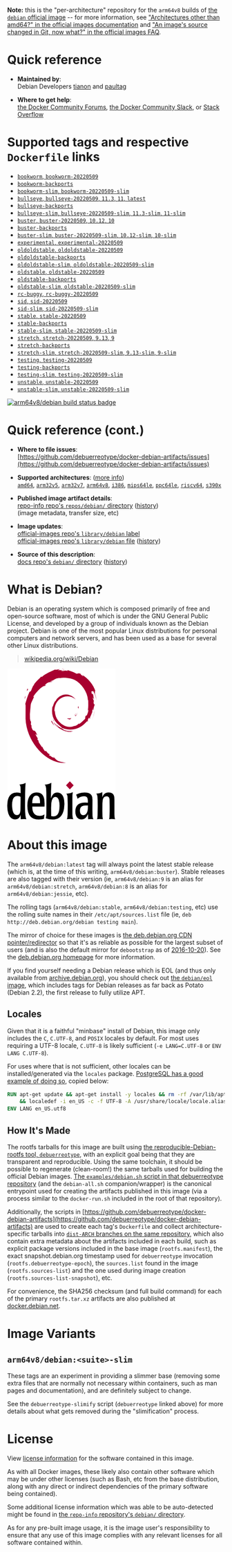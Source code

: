 <!--

********************************************************************************

WARNING:

    DO NOT EDIT "debian/README.md"

    IT IS AUTO-GENERATED

    (from the other files in "debian/" combined with a set of templates)

********************************************************************************

-->

**Note:** this is the "per-architecture" repository for the `arm64v8` builds of [the `debian` official image](https://hub.docker.com/_/debian) -- for more information, see ["Architectures other than amd64?" in the official images documentation](https://github.com/docker-library/official-images#architectures-other-than-amd64) and ["An image's source changed in Git, now what?" in the official images FAQ](https://github.com/docker-library/faq#an-images-source-changed-in-git-now-what).

# Quick reference

-	**Maintained by**:  
	Debian Developers [tianon](https://qa.debian.org/developer.php?login=tianon) and [paultag](https://qa.debian.org/developer.php?login=paultag)

-	**Where to get help**:  
	[the Docker Community Forums](https://forums.docker.com/), [the Docker Community Slack](https://dockr.ly/slack), or [Stack Overflow](https://stackoverflow.com/search?tab=newest&q=docker)

# Supported tags and respective `Dockerfile` links

-	[`bookworm`, `bookworm-20220509`](https://github.com/debuerreotype/docker-debian-artifacts/blob/2b7870b42320d9663da858a759cf6c5cb51b9492/bookworm/Dockerfile)
-	[`bookworm-backports`](https://github.com/debuerreotype/docker-debian-artifacts/blob/2b7870b42320d9663da858a759cf6c5cb51b9492/bookworm/backports/Dockerfile)
-	[`bookworm-slim`, `bookworm-20220509-slim`](https://github.com/debuerreotype/docker-debian-artifacts/blob/2b7870b42320d9663da858a759cf6c5cb51b9492/bookworm/slim/Dockerfile)
-	[`bullseye`, `bullseye-20220509`, `11.3`, `11`, `latest`](https://github.com/debuerreotype/docker-debian-artifacts/blob/2b7870b42320d9663da858a759cf6c5cb51b9492/bullseye/Dockerfile)
-	[`bullseye-backports`](https://github.com/debuerreotype/docker-debian-artifacts/blob/2b7870b42320d9663da858a759cf6c5cb51b9492/bullseye/backports/Dockerfile)
-	[`bullseye-slim`, `bullseye-20220509-slim`, `11.3-slim`, `11-slim`](https://github.com/debuerreotype/docker-debian-artifacts/blob/2b7870b42320d9663da858a759cf6c5cb51b9492/bullseye/slim/Dockerfile)
-	[`buster`, `buster-20220509`, `10.12`, `10`](https://github.com/debuerreotype/docker-debian-artifacts/blob/2b7870b42320d9663da858a759cf6c5cb51b9492/buster/Dockerfile)
-	[`buster-backports`](https://github.com/debuerreotype/docker-debian-artifacts/blob/2b7870b42320d9663da858a759cf6c5cb51b9492/buster/backports/Dockerfile)
-	[`buster-slim`, `buster-20220509-slim`, `10.12-slim`, `10-slim`](https://github.com/debuerreotype/docker-debian-artifacts/blob/2b7870b42320d9663da858a759cf6c5cb51b9492/buster/slim/Dockerfile)
-	[`experimental`, `experimental-20220509`](https://github.com/debuerreotype/docker-debian-artifacts/blob/2b7870b42320d9663da858a759cf6c5cb51b9492/experimental/Dockerfile)
-	[`oldoldstable`, `oldoldstable-20220509`](https://github.com/debuerreotype/docker-debian-artifacts/blob/2b7870b42320d9663da858a759cf6c5cb51b9492/oldoldstable/Dockerfile)
-	[`oldoldstable-backports`](https://github.com/debuerreotype/docker-debian-artifacts/blob/2b7870b42320d9663da858a759cf6c5cb51b9492/oldoldstable/backports/Dockerfile)
-	[`oldoldstable-slim`, `oldoldstable-20220509-slim`](https://github.com/debuerreotype/docker-debian-artifacts/blob/2b7870b42320d9663da858a759cf6c5cb51b9492/oldoldstable/slim/Dockerfile)
-	[`oldstable`, `oldstable-20220509`](https://github.com/debuerreotype/docker-debian-artifacts/blob/2b7870b42320d9663da858a759cf6c5cb51b9492/oldstable/Dockerfile)
-	[`oldstable-backports`](https://github.com/debuerreotype/docker-debian-artifacts/blob/2b7870b42320d9663da858a759cf6c5cb51b9492/oldstable/backports/Dockerfile)
-	[`oldstable-slim`, `oldstable-20220509-slim`](https://github.com/debuerreotype/docker-debian-artifacts/blob/2b7870b42320d9663da858a759cf6c5cb51b9492/oldstable/slim/Dockerfile)
-	[`rc-buggy`, `rc-buggy-20220509`](https://github.com/debuerreotype/docker-debian-artifacts/blob/2b7870b42320d9663da858a759cf6c5cb51b9492/rc-buggy/Dockerfile)
-	[`sid`, `sid-20220509`](https://github.com/debuerreotype/docker-debian-artifacts/blob/2b7870b42320d9663da858a759cf6c5cb51b9492/sid/Dockerfile)
-	[`sid-slim`, `sid-20220509-slim`](https://github.com/debuerreotype/docker-debian-artifacts/blob/2b7870b42320d9663da858a759cf6c5cb51b9492/sid/slim/Dockerfile)
-	[`stable`, `stable-20220509`](https://github.com/debuerreotype/docker-debian-artifacts/blob/2b7870b42320d9663da858a759cf6c5cb51b9492/stable/Dockerfile)
-	[`stable-backports`](https://github.com/debuerreotype/docker-debian-artifacts/blob/2b7870b42320d9663da858a759cf6c5cb51b9492/stable/backports/Dockerfile)
-	[`stable-slim`, `stable-20220509-slim`](https://github.com/debuerreotype/docker-debian-artifacts/blob/2b7870b42320d9663da858a759cf6c5cb51b9492/stable/slim/Dockerfile)
-	[`stretch`, `stretch-20220509`, `9.13`, `9`](https://github.com/debuerreotype/docker-debian-artifacts/blob/2b7870b42320d9663da858a759cf6c5cb51b9492/stretch/Dockerfile)
-	[`stretch-backports`](https://github.com/debuerreotype/docker-debian-artifacts/blob/2b7870b42320d9663da858a759cf6c5cb51b9492/stretch/backports/Dockerfile)
-	[`stretch-slim`, `stretch-20220509-slim`, `9.13-slim`, `9-slim`](https://github.com/debuerreotype/docker-debian-artifacts/blob/2b7870b42320d9663da858a759cf6c5cb51b9492/stretch/slim/Dockerfile)
-	[`testing`, `testing-20220509`](https://github.com/debuerreotype/docker-debian-artifacts/blob/2b7870b42320d9663da858a759cf6c5cb51b9492/testing/Dockerfile)
-	[`testing-backports`](https://github.com/debuerreotype/docker-debian-artifacts/blob/2b7870b42320d9663da858a759cf6c5cb51b9492/testing/backports/Dockerfile)
-	[`testing-slim`, `testing-20220509-slim`](https://github.com/debuerreotype/docker-debian-artifacts/blob/2b7870b42320d9663da858a759cf6c5cb51b9492/testing/slim/Dockerfile)
-	[`unstable`, `unstable-20220509`](https://github.com/debuerreotype/docker-debian-artifacts/blob/2b7870b42320d9663da858a759cf6c5cb51b9492/unstable/Dockerfile)
-	[`unstable-slim`, `unstable-20220509-slim`](https://github.com/debuerreotype/docker-debian-artifacts/blob/2b7870b42320d9663da858a759cf6c5cb51b9492/unstable/slim/Dockerfile)

[![arm64v8/debian build status badge](https://img.shields.io/jenkins/s/https/doi-janky.infosiftr.net/job/multiarch/job/arm64v8/job/debian.svg?label=arm64v8/debian%20%20build%20job)](https://doi-janky.infosiftr.net/job/multiarch/job/arm64v8/job/debian/)

# Quick reference (cont.)

-	**Where to file issues**:  
	[https://github.com/debuerreotype/docker-debian-artifacts/issues](https://github.com/debuerreotype/docker-debian-artifacts/issues)

-	**Supported architectures**: ([more info](https://github.com/docker-library/official-images#architectures-other-than-amd64))  
	[`amd64`](https://hub.docker.com/r/amd64/debian/), [`arm32v5`](https://hub.docker.com/r/arm32v5/debian/), [`arm32v7`](https://hub.docker.com/r/arm32v7/debian/), [`arm64v8`](https://hub.docker.com/r/arm64v8/debian/), [`i386`](https://hub.docker.com/r/i386/debian/), [`mips64le`](https://hub.docker.com/r/mips64le/debian/), [`ppc64le`](https://hub.docker.com/r/ppc64le/debian/), [`riscv64`](https://hub.docker.com/r/riscv64/debian/), [`s390x`](https://hub.docker.com/r/s390x/debian/)

-	**Published image artifact details**:  
	[repo-info repo's `repos/debian/` directory](https://github.com/docker-library/repo-info/blob/master/repos/debian) ([history](https://github.com/docker-library/repo-info/commits/master/repos/debian))  
	(image metadata, transfer size, etc)

-	**Image updates**:  
	[official-images repo's `library/debian` label](https://github.com/docker-library/official-images/issues?q=label%3Alibrary%2Fdebian)  
	[official-images repo's `library/debian` file](https://github.com/docker-library/official-images/blob/master/library/debian) ([history](https://github.com/docker-library/official-images/commits/master/library/debian))

-	**Source of this description**:  
	[docs repo's `debian/` directory](https://github.com/docker-library/docs/tree/master/debian) ([history](https://github.com/docker-library/docs/commits/master/debian))

# What is Debian?

Debian is an operating system which is composed primarily of free and open-source software, most of which is under the GNU General Public License, and developed by a group of individuals known as the Debian project. Debian is one of the most popular Linux distributions for personal computers and network servers, and has been used as a base for several other Linux distributions.

> [wikipedia.org/wiki/Debian](https://en.wikipedia.org/wiki/Debian)

![logo](https://raw.githubusercontent.com/docker-library/docs/b449be7df57e9ed9086bb5821bfb5d6cdc5d67a4/debian/logo.png)

# About this image

The `arm64v8/debian:latest` tag will always point the latest stable release (which is, at the time of this writing, `arm64v8/debian:buster`). Stable releases are also tagged with their version (ie, `arm64v8/debian:9` is an alias for `arm64v8/debian:stretch`, `arm64v8/debian:8` is an alias for `arm64v8/debian:jessie`, etc).

The rolling tags (`arm64v8/debian:stable`, `arm64v8/debian:testing`, etc) use the rolling suite names in their `/etc/apt/sources.list` file (ie, `deb http://deb.debian.org/debian testing main`).

The mirror of choice for these images is [the deb.debian.org CDN pointer/redirector](https://deb.debian.org) so that it's as reliable as possible for the largest subset of users (and is also the default mirror for `debootstrap` as of [2016-10-20](https://anonscm.debian.org/cgit/d-i/debootstrap.git/commit/?id=9e8bc60ad1ccf3a25ce7890526b70059f3e770de)). See the [deb.debian.org homepage](https://deb.debian.org) for more information.

If you find yourself needing a Debian release which is EOL (and thus only available from [archive.debian.org](http://archive.debian.org)), you should check out [the `debian/eol` image](https://hub.docker.com/r/debian/eol/), which includes tags for Debian releases as far back as Potato (Debian 2.2), the first release to fully utilize APT.

## Locales

Given that it is a faithful "minbase" install of Debian, this image only includes the `C`, `C.UTF-8`, and `POSIX` locales by default. For most uses requiring a UTF-8 locale, `C.UTF-8` is likely sufficient (`-e LANG=C.UTF-8` or `ENV LANG C.UTF-8`).

For uses where that is not sufficient, other locales can be installed/generated via the `locales` package. [PostgreSQL has a good example of doing so](https://github.com/docker-library/postgres/blob/69bc540ecfffecce72d49fa7e4a46680350037f9/9.6/Dockerfile#L21-L24), copied below:

```dockerfile
RUN apt-get update && apt-get install -y locales && rm -rf /var/lib/apt/lists/* \
	&& localedef -i en_US -c -f UTF-8 -A /usr/share/locale/locale.alias en_US.UTF-8
ENV LANG en_US.utf8
```

## How It's Made

The rootfs tarballs for this image are built using [the reproducible-Debian-rootfs tool, `debuerreotype`](https://github.com/debuerreotype/debuerreotype), with an explicit goal being that they are transparent and reproducible. Using the same toolchain, it should be possible to regenerate (clean-room!) the same tarballs used for building the official Debian images. [The `examples/debian.sh` script in that debuerreotype repository](https://github.com/debuerreotype/debuerreotype/blob/master/examples/debian.sh) (and the `debian-all.sh` companion/wrapper) is the canonical entrypoint used for creating the artifacts published in this image (via a process similar to the `docker-run.sh` included in the root of that repository).

Additionally, the scripts in [https://github.com/debuerreotype/docker-debian-artifacts](https://github.com/debuerreotype/docker-debian-artifacts) are used to create each tag's `Dockerfile` and collect architecture-specific tarballs into [`dist-ARCH` branches on the same repository](https://github.com/debuerreotype/docker-debian-artifacts/branches), which also contain extra metadata about the artifacts included in each build, such as explicit package versions included in the base image (`rootfs.manifest`), the exact snapshot.debian.org timestamp used for `debuerreotype` invocation (`rootfs.debuerreotype-epoch`), the `sources.list` found in the image (`rootfs.sources-list`) and the one used during image creation (`rootfs.sources-list-snapshot`), etc.

For convenience, the SHA256 checksum (and full build command) for each of the primary `rootfs.tar.xz` artifacts are also published at [docker.debian.net](https://docker.debian.net/).

# Image Variants

## `arm64v8/debian:<suite>-slim`

These tags are an experiment in providing a slimmer base (removing some extra files that are normally not necessary within containers, such as man pages and documentation), and are definitely subject to change.

See the `debuerreotype-slimify` script (`debuerreotype` linked above) for more details about what gets removed during the "slimification" process.

# License

View [license information](https://www.debian.org/social_contract#guidelines) for the software contained in this image.

As with all Docker images, these likely also contain other software which may be under other licenses (such as Bash, etc from the base distribution, along with any direct or indirect dependencies of the primary software being contained).

Some additional license information which was able to be auto-detected might be found in [the `repo-info` repository's `debian/` directory](https://github.com/docker-library/repo-info/tree/master/repos/debian).

As for any pre-built image usage, it is the image user's responsibility to ensure that any use of this image complies with any relevant licenses for all software contained within.
